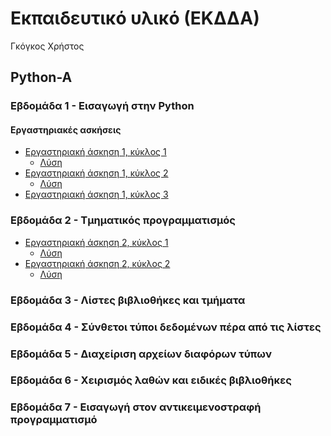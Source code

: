 # Εκπαιδευτικό υλικό (ΕΚΔΔΑ)

Γκόγκος Χρήστος

## Python-A

### Εβδομάδα 1 - Εισαγωγή στην Python

#### Εργαστηριακές ασκήσεις

- [Εργαστηριακή άσκηση 1, κύκλος 1](./pya/exercises/pya_w1_r1.ipynb)
  - [Λύση](./pya/exercises/pya_w1_r1_solved.ipynb)
- [Εργαστηριακή άσκηση 1, κύκλος 2](./pya/exercises/pya_w1_r2.ipynb)
  - [Λύση](./pya/exercises/pya_w1_r2_solved.ipynb)
- [Εργαστηριακή άσκηση 1, κύκλος 3](./pya/exercises/pya_w1_r3.ipynb)
  
### Εβδομάδα 2 - Τμηματικός προγραμματισμός

- [Εργαστηριακή άσκηση 2, κύκλος 1](./pya/exercises/pya_w2_r1.ipynb)
  - [Λύση](./pya/exercises/pya_w2_r1_solved.ipynb)
- [Εργαστηριακή άσκηση 2, κύκλος 2](./pya/exercises/pya_w2_r2.ipynb)
  - [Λύση](./pya/exercises/pya_w2_r2_solved.ipynb)

### Εβδομάδα 3 - Λίστες βιβλιοθήκες και τμήματα

### Εβδομάδα 4 - Σύνθετοι τύποι δεδομένων πέρα από τις λίστες

### Εβδομάδα 5 - Διαχείριση αρχείων διαφόρων τύπων

### Εβδομάδα 6 - Χειρισμός λαθών και ειδικές βιβλιοθήκες

### Εβδομάδα 7 - Εισαγωγή στον αντικειμενοστραφή προγραμματισμό

<!-- ## Ανάλυση δεδομένων με την Python

## MySQL

## Developing optimal solutions for organizational and business needs using OR (Operations Research) and AI (Artificial Intelligence) -->